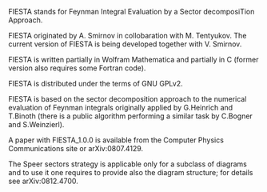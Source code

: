 FIESTA stands for Feynman Integral Evaluation by a Sector decomposiTion
Approach.

FIESTA originated by A. Smirnov in collobaration with M. Tentyukov.
The current version of FIESTA is being developed together with V. Smirnov.

FIESTA is written partially in Wolfram Mathematica and partially in C
(former version also requires some Fortran code).

FIESTA is distributed under the terms of GNU GPLv2.

FIESTA is based on the sector decomposition approach to the numerical
evaluation of Feynman integrals originally applied by G.Heinrich and T.Binoth
(there is a public algorithm performing a similar task by C.Bogner and
S.Weinzierl).

A paper with FIESTA_1.0.0 is available from the Computer Physics
Communications site or arXiv:0807.4129.

The Speer sectors strategy is applicable only for a subclass of diagrams and
to use it one requires to provide also the diagram structure; for details see
arXiv:0812.4700.

